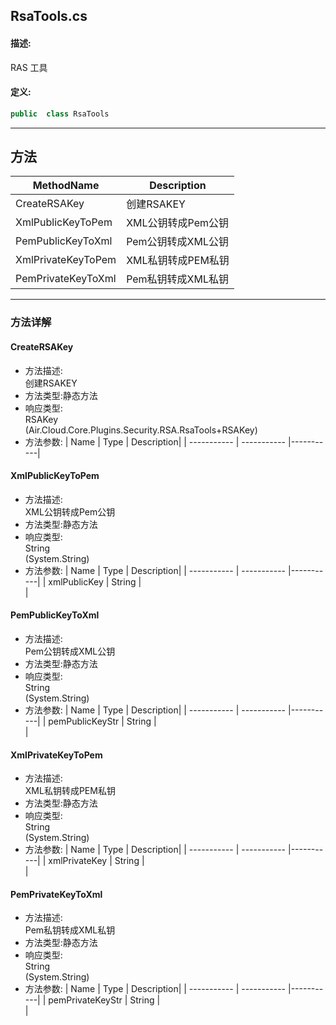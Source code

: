 ## RsaTools.cs 


#### 描述:


RAS 工具


#### 定义: 
``` csharp
public  class RsaTools
```
---
## 方法 
| MethodName      | Description | 
| ----------- | ----------- |
| CreateRSAKey | 创建RSAKEY |
| XmlPublicKeyToPem | XML公钥转成Pem公钥 |
| PemPublicKeyToXml | Pem公钥转成XML公钥 |
| XmlPrivateKeyToPem | XML私钥转成PEM私钥 |
| PemPrivateKeyToXml | Pem私钥转成XML私钥 |
---
### 方法详解 
####  CreateRSAKey
* 方法描述:<br> 创建RSAKEY
* 方法类型:静态方法
* 响应类型:<br> RSAKey <br> (Air.Cloud.Core.Plugins.Security.RSA.RsaTools+RSAKey)
* 方法参数:
| Name      | Type | Description|
| ----------- | ----------- |-----------|
####  XmlPublicKeyToPem
* 方法描述:<br> XML公钥转成Pem公钥
* 方法类型:静态方法
* 响应类型:<br> String <br> (System.String)
* 方法参数:
| Name      | Type | Description|
| ----------- | ----------- |-----------|
| xmlPublicKey | String |<br> |
####  PemPublicKeyToXml
* 方法描述:<br> Pem公钥转成XML公钥
* 方法类型:静态方法
* 响应类型:<br> String <br> (System.String)
* 方法参数:
| Name      | Type | Description|
| ----------- | ----------- |-----------|
| pemPublicKeyStr | String |<br> |
####  XmlPrivateKeyToPem
* 方法描述:<br> XML私钥转成PEM私钥
* 方法类型:静态方法
* 响应类型:<br> String <br> (System.String)
* 方法参数:
| Name      | Type | Description|
| ----------- | ----------- |-----------|
| xmlPrivateKey | String |<br> |
####  PemPrivateKeyToXml
* 方法描述:<br> Pem私钥转成XML私钥
* 方法类型:静态方法
* 响应类型:<br> String <br> (System.String)
* 方法参数:
| Name      | Type | Description|
| ----------- | ----------- |-----------|
| pemPrivateKeyStr | String |<br> |

